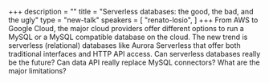 +++
description = ""
title = "Serverless databases: the good, the bad, and the ugly"
type = "new-talk"
speakers = [
        "renato-losio",
]
+++
From AWS to Google Cloud, the major cloud providers offer different options to run a MySQL or a MySQL compatible database on the cloud. The new trend is serverless (relational) databases like Aurora Serverless that offer both traditional interfaces and HTTP API access. Can serverless databases really be the future? Can data API really replace MySQL connectors? What are the major limitations?